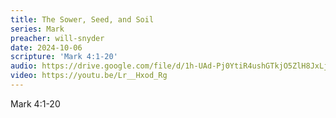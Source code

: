 ```yaml
---
title: The Sower, Seed, and Soil
series: Mark
preacher: will-snyder
date: 2024-10-06
scripture: 'Mark 4:1-20'
audio: https://drive.google.com/file/d/1h-UAd-Pj0YtiR4ushGTkjO5ZlH8JxLjw/view
video: https://youtu.be/Lr__Hxod_Rg
---
```


Mark 4:1-20
